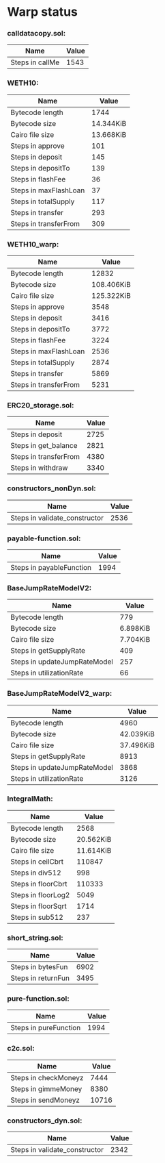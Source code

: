 # Warp status
### calldatacopy.sol:
| Name | Value |
| ----------- | ----------- |
| Steps in callMe | 1543 |
### WETH10:
| Name | Value |
| ----------- | ----------- |
| Bytecode length | 1744 |
| Bytecode size | 14.344KiB |
| Cairo file size | 13.668KiB |
| Steps in approve | 101 |
| Steps in deposit | 145 |
| Steps in depositTo | 139 |
| Steps in flashFee | 36 |
| Steps in maxFlashLoan | 37 |
| Steps in totalSupply | 117 |
| Steps in transfer | 293 |
| Steps in transferFrom | 309 |
### WETH10_warp:
| Name | Value |
| ----------- | ----------- |
| Bytecode length | 12832 |
| Bytecode size | 108.406KiB |
| Cairo file size | 125.322KiB |
| Steps in approve | 3548 |
| Steps in deposit | 3416 |
| Steps in depositTo | 3772 |
| Steps in flashFee | 3224 |
| Steps in maxFlashLoan | 2536 |
| Steps in totalSupply | 2874 |
| Steps in transfer | 5869 |
| Steps in transferFrom | 5231 |
### ERC20_storage.sol:
| Name | Value |
| ----------- | ----------- |
| Steps in deposit | 2725 |
| Steps in get_balance | 2821 |
| Steps in transferFrom | 4380 |
| Steps in withdraw | 3340 |
### constructors_nonDyn.sol:
| Name | Value |
| ----------- | ----------- |
| Steps in validate_constructor | 2536 |
### payable-function.sol:
| Name | Value |
| ----------- | ----------- |
| Steps in payableFunction | 1994 |
### BaseJumpRateModelV2:
| Name | Value |
| ----------- | ----------- |
| Bytecode length | 779 |
| Bytecode size | 6.898KiB |
| Cairo file size | 7.704KiB |
| Steps in getSupplyRate | 409 |
| Steps in updateJumpRateModel | 257 |
| Steps in utilizationRate | 66 |
### BaseJumpRateModelV2_warp:
| Name | Value |
| ----------- | ----------- |
| Bytecode length | 4960 |
| Bytecode size | 42.039KiB |
| Cairo file size | 37.496KiB |
| Steps in getSupplyRate | 8913 |
| Steps in updateJumpRateModel | 3868 |
| Steps in utilizationRate | 3126 |
### IntegralMath:
| Name | Value |
| ----------- | ----------- |
| Bytecode length | 2568 |
| Bytecode size | 20.562KiB |
| Cairo file size | 11.614KiB |
| Steps in ceilCbrt | 110847 |
| Steps in div512 | 998 |
| Steps in floorCbrt | 110333 |
| Steps in floorLog2 | 5049 |
| Steps in floorSqrt | 1714 |
| Steps in sub512 | 237 |
### short_string.sol:
| Name | Value |
| ----------- | ----------- |
| Steps in bytesFun | 6902 |
| Steps in returnFun | 3495 |
### pure-function.sol:
| Name | Value |
| ----------- | ----------- |
| Steps in pureFunction | 1994 |
### c2c.sol:
| Name | Value |
| ----------- | ----------- |
| Steps in checkMoneyz | 7444 |
| Steps in gimmeMoney | 8380 |
| Steps in sendMoneyz | 10716 |
### constructors_dyn.sol:
| Name | Value |
| ----------- | ----------- |
| Steps in validate_constructor | 2342 |
